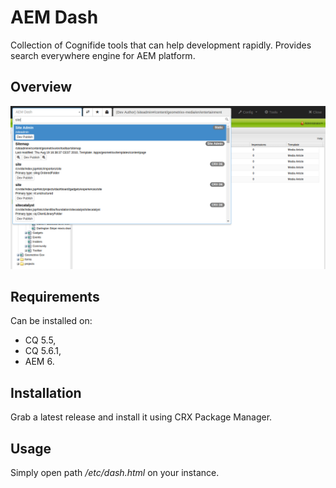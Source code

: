 # AEM Dash

Collection of Cognifide tools that can help development rapidly.
Provides search everywhere engine for AEM platform.

## Overview

![DASH](https://raw.githubusercontent.com/Cognifide/AEM-Dash/master/overview.png)


## Requirements

Can be installed on:

* CQ 5.5,
* CQ 5.6.1,
* AEM 6.

## Installation 

Grab a latest release and install it using CRX Package Manager.

## Usage

Simply open path */etc/dash.html* on your instance.
